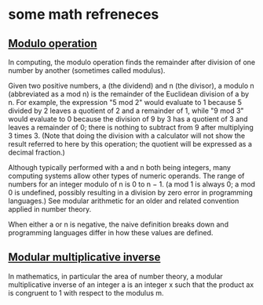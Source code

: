 # some math refreneces

## [Modulo operation](https://en.wikipedia.org/wiki/Modulo_operation)
In computing, the modulo operation finds the remainder after division of one number by another (sometimes called modulus).

Given two positive numbers, a (the dividend) and n (the divisor), a modulo n (abbreviated as a mod n) is the remainder of the Euclidean division of a by n. For example, the expression "5 mod 2" would evaluate to 1 because 5 divided by 2 leaves a quotient of 2 and a remainder of 1, while "9 mod 3" would evaluate to 0 because the division of 9 by 3 has a quotient of 3 and leaves a remainder of 0; there is nothing to subtract from 9 after multiplying 3 times 3. (Note that doing the division with a calculator will not show the result referred to here by this operation; the quotient will be expressed as a decimal fraction.)

Although typically performed with a and n both being integers, many computing systems allow other types of numeric operands. The range of numbers for an integer modulo of n is 0 to n − 1. (a mod 1 is always 0; a mod 0 is undefined, possibly resulting in a division by zero error in programming languages.) See modular arithmetic for an older and related convention applied in number theory.

When either a or n is negative, the naive definition breaks down and programming languages differ in how these values are defined.

## [Modular multiplicative inverse](https://en.wikipedia.org/wiki/Modular_multiplicative_inverse#Extended_Euclidean_algorithm)
In mathematics, in particular the area of number theory, a modular multiplicative inverse of an integer a is an integer x such that the product ax is congruent to 1 with respect to the modulus m.
